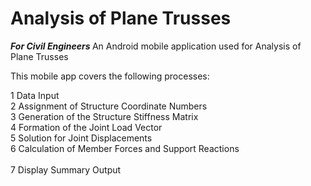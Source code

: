 # Analysis of Plane Trusses
<strong><em> For Civil Engineers </em></strong>
An Android mobile application used for Analysis of Plane Trusses

This mobile app covers the following processes:

1 Data Input <br />
2 Assignment of Structure Coordinate Numbers <br />
3 Generation of the Structure Stiffness Matrix <br />
4 Formation of the Joint Load Vector <br />
5 Solution for Joint Displacements <br />
6 Calculation of Member Forces and Support Reactions <br />
<br />
7 Display Summary Output<br />
